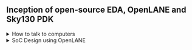 ## Inception of open-source EDA, OpenLANE and Sky130 PDK

<details>
  <summary> How to talk to computers</summary>
  <br>

##### Introduction to QFN 48 Package, chip, pads, core, die and IPs.

* Block diagram of typical board

![image](https://github.com/user-attachments/assets/d8b45192-3c9a-4857-b0c8-2dae3ad448bc)

* Example of QFN-48 Package

![image](https://github.com/user-attachments/assets/85490fab-021d-47db-9529-27754bae2c25)

* This is how the chip is connected in package to communicate with outside world

![image](https://github.com/user-attachments/assets/82f5d98e-818b-497e-818c-5e13724fc5d5)

* There are various components of Chip
  * `Pads`: Pads are something through which we can send the signals inside the chip.
  * `Core`: It is a place where all the digital logic is present.
  * `Die`: Size of the entire chip

![image](https://github.com/user-attachments/assets/11544b08-bff4-40e1-ba22-6b98589b1312)

* `Foundary IP's` and `Macros`

  ![image](https://github.com/user-attachments/assets/e9b1b95e-8665-4f0c-a914-9ae80435cff4)

* RISC-V Instruction Set Architecture (ISA)

![image](https://github.com/user-attachments/assets/fc01fb96-c642-4141-a7b2-007c5b0518d1)

![image](https://github.com/user-attachments/assets/8abc92d5-4567-412f-a181-e7bb5ad20aa3)

* Abstract Interface

  ![image](https://github.com/user-attachments/assets/6922ddb3-8a7d-497b-a3b1-b2db4f07148a)

  
</details>

<details>
  <summary> SoC Design using OpenLANE</summary>
  <br>

* Open Source Digital ASIC Design

 * There are three important components of open source Digital ASIC Design:
   * `Open Source RTL Designs`
   * `Open Source EDA tools`
   * `Open Source PDK data`

![image](https://github.com/user-attachments/assets/2c800da3-e73f-400d-a90a-eb7d008cb285)


* What is PDK (Process Design Kit)?
    * `It is the interface between FAB and designers`
    * `Collection of files used to model a fabrication process for the EDA tools used to design an IC
       * Process Design Rules: DRC, LVS, PEX
       * Device Models
       * Digital Standard cell libraries
       * I/O libraries
       * .....`
    * On June 30, 2020 Google released first ever open PDK

      ![image](https://github.com/user-attachments/assets/15f1bb85-80aa-485b-b936-b1e8fbcf179f)

* Is 130nm old and not in use?
  130nm is old, but it is still used in some applications.

* Is 130nm Fast?
  * `YES`
  * Exmple

   ![image](https://github.com/user-attachments/assets/e5e847cc-29c3-451f-befc-e39ac0212cb7)

* Simplified RTL to GDSII Flow

![image](https://github.com/user-attachments/assets/db2af022-98f0-4ca3-b266-2f40c099193c)

* Step-1: Synthesis : `It converts RTL to a circuit out of components fro the standard cell library (SCL)`

  ![image](https://github.com/user-attachments/assets/3bd7885e-51fc-49e1-b04d-27856abe2114)
  ![image](https://github.com/user-attachments/assets/838c723b-dabc-4ec8-a969-ec72756e5a00)

* Step-2: Floor and Power Planning:
  
         * Chip Floor Planning: `Partition the chip die between different system building blocks and place the I/O pads`

          ![image](https://github.com/user-attachments/assets/0dc22710-72ff-4335-a726-e57952da9f2c)

         * Macro Floor Planning:  `Dimensions, pin locations, rows definition`

           ![image](https://github.com/user-attachments/assets/f0946865-f204-42a4-ad69-251b15e1e60e)

         * Power Planning:

           ![image](https://github.com/user-attachments/assets/2057b9b9-446d-468e-a5a1-51e0d07718ec)

  * Step-3: Placement: `Place the cells on floorplan rows, aligned with sites.
 
    ![image](https://github.com/user-attachments/assets/a807d6cd-9d90-4482-9c2f-b99d81a9b26f)

    * Placement is done in 2 steps, Global placement followed by Detailed.

     ![image](https://github.com/user-attachments/assets/366c5aa1-a222-4d0b-a773-cbf2c05b640a)

  * Step-4: Clock Tree Synthesis (CTS): `To create clock distribution network`
 
    ![image](https://github.com/user-attachments/assets/53beda13-7b9d-43a4-93ed-14268b7da579)

* Step-5: Routing: `Implement the interconnect using available metal layers`

  ![image](https://github.com/user-attachments/assets/3dc6af6e-cb4f-4d6f-a36b-7d81c9162025)
  ![image](https://github.com/user-attachments/assets/9ed17b92-a15b-44b8-be6c-1e4873bd9afe)

* Step-6: Sign off: It consists

  * Physical Verifications
    * Design Rules Checking (DRC)
    * Layout Vs Schematic (LVS)

  * Timing verification
    * Static Timing Analysis (STA) : To verify that all the timing constraints are met.



  
</details>
